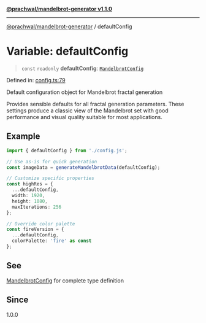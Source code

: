 [**@prachwal/mandelbrot-generator v1.1.0**](../README.md)

***

[@prachwal/mandelbrot-generator](../globals.md) / defaultConfig

# Variable: defaultConfig

> `const` `readonly` **defaultConfig**: [`MandelbrotConfig`](../interfaces/MandelbrotConfig.md)

Defined in: [config.ts:79](https://github.com/prachwal/mandelbrot-generator/blob/ef8898d44624381552c066d1ffd67c7f15ed1930/src/config.ts#L79)

Default configuration object for Mandelbrot fractal generation

Provides sensible defaults for all fractal generation parameters.
These settings produce a classic view of the Mandelbrot set with good
performance and visual quality suitable for most applications.

## Example

```typescript
import { defaultConfig } from './config.js';

// Use as-is for quick generation
const imageData = generateMandelbrotData(defaultConfig);

// Customize specific properties
const highRes = {
  ...defaultConfig,
  width: 1920,
  height: 1080,
  maxIterations: 256
};

// Override color palette
const fireVersion = {
  ...defaultConfig,
  colorPalette: 'fire' as const
};
```

## See

[MandelbrotConfig](../interfaces/MandelbrotConfig.md) for complete type definition

## Since

1.0.0
